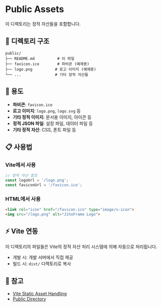 # Public Assets

이 디렉토리는 정적 자산들을 포함합니다.

## 📁 디렉토리 구조

```
public/
├── README.md          # 이 파일
├── favicon.ico        # 파비콘 (예제용)
├── logo.png          # 로고 이미지 (예제용)
└── ...               # 기타 정적 자산들
```

## 🎯 용도

- **파비콘**: `favicon.ico`
- **로고 이미지**: `logo.png`, `logo.svg` 등
- **기타 정적 이미지**: 문서용 이미지, 아이콘 등
- **정적 JSON 파일**: 설정 파일, 데이터 파일 등
- **기타 정적 자산**: CSS, 폰트 파일 등

## 📋 사용법

### Vite에서 사용
```javascript
// 정적 자산 참조
const logoUrl = '/logo.png';
const faviconUrl = '/favicon.ico';
```

### HTML에서 사용
```html
<link rel="icon" href="/favicon.ico" type="image/x-icon">
<img src="/logo.png" alt="JihoFrame Logo">
```

## ⚡ Vite 연동

이 디렉토리의 파일들은 Vite의 정적 자산 처리 시스템에 의해 자동으로 처리됩니다.
- 개발 시: 개발 서버에서 직접 제공
- 빌드 시: `dist/` 디렉토리로 복사

## 📝 참고

- [Vite Static Asset Handling](https://vitejs.dev/guide/assets.html#static-assets)
- [Public Directory](https://vitejs.dev/guide/assets.html#the-public-directory) 
